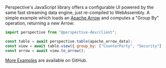 Perspective's JavaScript library offers a configurable UI powered by the same
fast streaming data engine, just re-compiled to WebAssembly. A simple example
which loads an [Apache Arrow](https://arrow.apache.org/) and computes a "Group
By" operation, returning a new Arrow:

```javascript
import perspective from "@perspective-dev/client";

const table = await perspective.table(apache_arrow_data);
const view = await table.view({ group_by: ["CounterParty", "Security"] });
const arrow = await view.to_arrow();
```

[More Examples](https://github.com/perspective-dev/perspective/tree/master/examples)
are available on GitHub.
